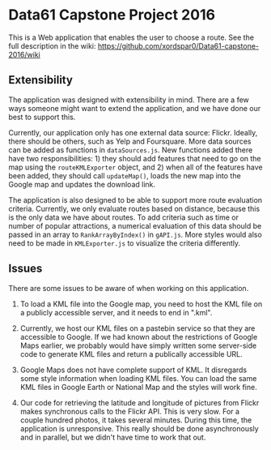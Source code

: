 Data61 Capstone Project 2016
============================

This is a Web application that enables the user to choose a route. See the full
description in the wiki: https://github.com/xordspar0/Data61-capstone-2016/wiki

Extensibility
-------------

The application was designed with extensibility in mind. There are a few ways
someone might want to extend the application, and we have done our best to
support this.

Currently, our application only has one external data source: Flickr. Ideally,
there should be others, such as Yelp and Foursquare. More data sources can be
added as functions in `dataSources.js`. New functions added there have two
responsibilities: 1) they should add features that need to go on the map using
the `routeKMLExporter` object, and 2) when all of the features have been added,
they should call `updateMap()`, loads the new map into the Google map and
updates the download link.

The application is also designed to be able to support more route evaluation
criteria. Currently, we only evaluate routes based on distance, because this is
the only data we have about routes. To add criteria such as time or number of
popular attractions, a numerical evaluation of this data should be passed in an
array to `RankArrayByIndex()` in `gAPI.js`. More styles would also need to be
made in `KMLExporter.js` to visualize the criteria differently.

Issues
------

There are some issues to be aware of when working on this application.

1. To load a KML file into the Google map, you need to host the KML file on a
publicly accessible server, and it needs to end in ".kml".

2. Currently, we host our KML files on a pastebin service so that they are
accessible to Google. If we had known about the restrictions of Google Maps
earlier, we probably would have simply written some server-side code to
generate KML files and return a publically accessible URL.

3. Google Maps does not have complete support of KML. It disregards some style
information when loading KML files. You can load the same KML files in Google
Earth or National Map and the styles will work fine.

4. Our code for retrieving the latitude and longitude of pictures from Flickr
makes synchronous calls to the Flickr API. This is very slow. For a couple
hundred photos, it takes several minutes. During this time, the application is
unresponsive. This really should be done asynchronously and in parallel, but we
didn't have time to work that out.
